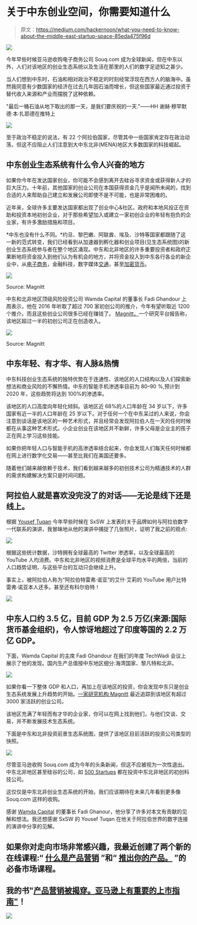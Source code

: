# 关于中东创业空间，你需要知道什么

> 原文：<https://medium.com/hackernoon/what-you-need-to-know-about-the-middle-east-startup-space-85eda475f96d>

![](img/38cc8c927d38045aff647808217904f6.png)

今年早些时候亚马逊收购电子商务公司 Souq.com 成为全球新闻，但在中东以外，人们对该地区的创业生态系统以及生活在那里的人们的数字足迹知之甚少。

当人们想到中东时，石油和相对政治不稳定的时刻经常浮现在西方人的脑海中。虽然我同意有少数国家的经济在过去几年因石油而增长，但这些国家最近通过投资于替代收入来源和产业而摆脱了这种依赖。

"最后一桶石油从地下取出的那一天，是我们要庆祝的一天."——HH 谢赫·穆罕默德·本·扎耶德在推特上

![](img/8c6cce4e6d24fa59760ba32a0a00cf9c.png)

至于政治不稳定的说法，有 22 个阿拉伯国家，尽管其中一些国家肯定存在政治动荡，但这不应阻止人们注意到大中东北非(MENA)地区大多数国家的科技崛起。

## **中东创业生态系统有什么令人兴奋的地方**

如果你今年在发达国家创业，你可能不会感到离开去硅谷寻求资金或获得新人才的巨大压力。十年前，其他国家的创业公司在本国获得资金几乎是闻所未闻的，找到合适的人来帮助自己建立和发展公司即使不是不可能，也是非常困难的。

近年来，全球许多主要发达国家都出现了创业中心&社区。政府和本地风投正在资助和投资本地初创企业，对于那些希望加入或建立一家初创企业的年轻有抱负的企业家，有许多激励措施和项目。

*中东也没有什么不同。*约旦、黎巴嫩、阿联酋、埃及、沙特等国家都跟随了这一新的范式转变，我们已经看到从加速器到孵化器和创业项目(见生态系统图)的新创业生态系统参与者在整个地区涌现。中东和北非地区的许多重要投资者和政府正果断地将资金投入到他们认为有机会的地方，并将资金投入到中东各行各业的新企业中，从[电子商务](https://uae.souq.com/ae-en/)，金融科技，数字媒体[交通](https://www.careem.com/dubai/node)，甚至[加密货币](https://bitoasis.net/en/)。

![](img/b637acb730a739ef691a9ed59f20276f.png)

Source: Magnitt

中东和北非地区顶级风险投资公司 Wamda Capital 的董事长 Fadi Ghandour 上周表示，他在 2016 年听取了超过 700 家初创公司的推介，今年有望听取近 1200 个推介。而且这些创业公司很多已经在赚钱了。 [Magnitt，](https://www.magnitt.com/state-startups-2016)一个研究平台报告称，该地区超过一半的初创公司正在创造收入。

![](img/6246f8c27a4f97d0fea9b6e8aa0f551d.png)

Source: Magnitt

## **中东年轻、有才华、有人脉&热情**

中东科技创业生态系统的独特优势在于连通性、该地区的人口结构以及人们探索新想法和商业风险的不懈热情。中东的智能手机渗透率目前为 80–90 %,预计到 2020 年，这些趋势将达到 100%的渗透率。

该地区的人口高度向年轻化倾斜。该地区近 68%的人口年龄在 34 岁以下，许多国家有近一半的人口年龄在 25 岁以下。对于任何一个在中东呆过的人来说，你会注意到谈话是该地区的一种艺术形式，并且经常会发现阿拉伯人在一天的任何时候都在从事这种艺术形式。小企业创业在该地区并不新鲜，许多父母是企业主的孩子正在网上学习这些技能。

如果你把年轻人口与智能手机的高渗透率结合起来，你会发现人们每天任何时候都在网上进行数字化交易——甚至比我们在美国还要多。

随着他们越来越依赖于技术，我们看到越来越多的初创技术公司为精通技术的人群的需求构建解决方案只是时间问题。

## 阿拉伯人就是喜欢没完没了的对话——无论是线下还是线上。

根据 [Yousef Tuqan](http://schedule.sxsw.com/2017/speakers/414) 今年早些时候在 SxSW 上发表的关于品牌如何与阿拉伯数字一代联系的演讲，我冒昧地从他的演讲中捕捉了几张照片，证明了我之前的观点:

![](img/55f94255a438ea17b8a15733b82ee8dc.png)

根据这些统计数据，沙特拥有全球最高的 Twitter 渗透率，以及全球最高的 YouTube 人均消费。中东和北非地区的视频消费是全球平均水平的两倍，当前的人口趋势证明，与这些平台的互动只会继续上升。

事实上，被阿拉伯人称为“阿拉伯特雷弗·诺亚”的艾什·艾莉的 YouTube 用户比特雷弗·诺亚本人还多。甚至还有科尔伯特！

![](img/b96794691f942655de77f7559aa0c977.png)

## 中东人口约 3.5 亿，目前 GDP 为 2.5 万亿(来源:国际货币基金组织)，令人惊讶地超过了印度等国的 2.2 万亿 GDP。

下面，Wamda Capital 的主席 Fadi Ghandour 在我们的年度 TechWadi 会议上展示了他的发现。国内生产总值按中东地区细分:海湾国家、黎凡特和北非。

![](img/1687639b3f8c057d4a973ae5910b6bce.png)

如果你看一下整体 GDP 和人口，再加上在该地区的投资，你会发现中东只是创业生态系统发展上升趋势的开始。[一家研究机构 Magnitt](https://www.magnitt.com/) 最近追踪到该地区有超过 3000 家活跃的创业公司。

该地区充满了年轻而有才华的企业家，你可以在网上找到他们，与他们交谈、交易，并不断发展技术生态系统。

下面是中东和北非投资前景生态系统图，提供了该地区目前活跃的投资公司类型的快照。

![](img/2061e610c6bb5c388cd479a6344ca02d.png)

尽管亚马逊收购 Souq.com 成为今年的头条新闻，但这不应被视为一次性退出。中东北非地区甚至硅谷的公司，如 [500 Startups](https://techcrunch.com/2017/05/09/500-startups-closes-15m-fund-to-back-founders-in-the-middle-east-and-north-africa/) 都在投资中东北非地区的初创科技公司。

这仅仅是中东北非创业生态系统的开始，我们应该期待在未来几年看到更多像 Souq.com 这样的收购。

感谢 [Wamda Capital](http://wamdacapital.com/) 的董事长 Fadi Ghanour，他分享了许多对本文有贡献的见解和想法。我还想感谢 SxSW 的 Yousef Tuqan 在他关于阿拉伯世界的数字连接的演讲中分享的见解。

## 如果你对走向市场非常感兴趣，**我最近创建了两个新的在线课程:“** [**什么是产品营销**](https://bit.ly/2MKCFR5) **”和“** [**推出你的产品。**](https://product-marketing-go-to-market.teachable.com/p/launch-your-product-the-essential-go-to-market-course/?preview=logged_out) **”的必备市场课程。**

## 我的书"[产品营销被揭穿。亚马逊上有重要的上市指南"](https://www.amazon.com/dp/1718968124/ref=sr_1_44?ie=UTF8&qid=1535685326&sr=8-44&keywords=product+marketing)！

![](img/587cb78d1e8041dea6073d7df2d73d5d.png)